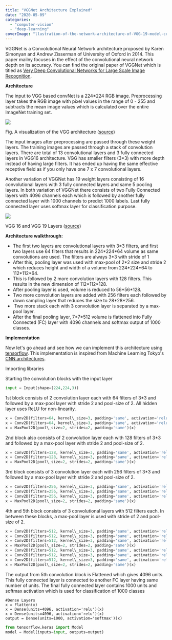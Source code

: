 ```yaml
---
title: "VGGNet Architecture Explained"
date: "2020-05-09"
categories: 
  - "computer-vision"
  - "deep-learning"
coverImage: "llustration-of-the-network-architecture-of-VGG-19-model-conv-means-convolution-FC-means.jpg"
---
```


VGGNet is a Convolutional Neural Network architecture proposed by Karen Simonyan and Andrew Zisserman of University of Oxford in 2014. This paper mailny focuses in the effect of the convolutional neural network depth on its accuracy. You can find the original paper of VGGNet which is titled as [Very Deep Convolutional Networks for Large Scale Image Recognition](https://arxiv.org/abs/1409.1556).

**Architecture**

The input to VGG based convNet is a 224\*224 RGB image. Preprocessing layer takes the RGB image with pixel values in the range of 0 - 255 and subtracts the mean image values which is calculated over the entire ImageNet training set. 

![](https://prabinnepal.com/wp-content/uploads/2020/09/vggnet.png)

Fig. A visualization of the VGG architecture ([source](https://www.cs.toronto.edu/~frossard/post/vgg16/))

The input images after preprocessing are passed through these weight layers. The training images are passed through a stack of convolution layers. There are total of 13 convolutional layers and 3 fully connected layers in VGG16 architecture. VGG has smaller filters (3\*3) with more depth instead of having large filters. It has ended up having the same effective receptive field as if you only have one 7 x 7 convolutional layers.

Another variation of VGGNet has 19 weight layers consisting of 16 convolutional layers with 3 fully connected layers and same 5 pooling layers. In both variation of VGGNet there consists of two Fully Connected layers with 4096 channels each which is followed by another fully connected layer with 1000 channels to predict 1000 labels. Last fully connected layer uses softmax layer for classification purpose.

![](https://prabinnepal.com/wp-content/uploads/2020/09/vgg16-and-19.jpeg)

VGG 16 and VGG 19 Layers ([source](https://towardsdatascience.com/architecture-comparison-of-alexnet-vggnet-resnet-inception-densenet-beb8b116866d))

**Architecture walkthrough:**

- The first two layers are convolutional layers with 3\*3 filters, and first two layers use 64 filters that results in 224\*224\*64 volume as same convolutions are used. The filters are always 3\*3 with stride of 1
- After this, pooling layer was used with max-pool of 2\*2 size and stride 2 which reduces height and width of a volume from 224\*224\*64 to 112\*112\*64.
- This is followed by 2 more convolution layers with 128 filters. This results in the new dimension of 112\*112\*128.
- After pooling layer is used, volume is reduced to 56\*56\*128.
- Two more convolution layers are added with 256 filters each followed by down sampling layer that reduces the size to 28\*28\*256.
-  Two more stack each with 3 convolution layer is separated by a max-pool layer.
- After the final pooling layer, 7\*7\*512 volume is flattened into Fully Connected (FC) layer with 4096 channels and softmax output of 1000 classes.

**Implementation**

Now let's go ahead and see how we can implement this architecture using [tensorflow](http://tensorflow.org). This implementation is inspired from Machine Learning Tokyo's [CNN architectures](https://github.com/Machine-Learning-Tokyo/CNN-Architectures).

Importing libraries

Starting the convolution blocks with the input layer
``` python
input = Input(shape=(224,224,3))
```
1st block consists of 2 convolution layer each with 64 filters of 3\*3 and followed by a max-pool layer with stride 2 and pool-size of 2. All hidden layer uses ReLU for non-linearity.
``` python
x = Conv2D(filters=64, kernel\_size=3, padding='same', activation='relu')(input)
x = Conv2D(filters=64, kernel\_size=3, padding='same', activation='relu')(x)
x = MaxPool2D(pool\_size=2, strides=2, padding='same')(x)
```
2nd block also consists of 2 convolution layer each with 128 filters of 3\*3 and followed by a max-pool layer with stride 2 and pool-size of 2.
``` python
x = Conv2D(filters=128, kernel\_size=3, padding='same', activation='relu')(x)
x = Conv2D(filters=128, kernel\_size=3, padding='same', activation='relu')(x)
x = MaxPool2D(pool\_size=2, strides=2, padding='same')(x)
```
3rd block consists of 3 convolution layer each with 256 filters of 3\*3 and followed by a max-pool layer with stride 2 and pool-size of 2.
``` python
x = Conv2D(filters=256, kernel\_size=3, padding='same', activation='relu')(x)
x = Conv2D(filters=256, kernel\_size=3, padding='same', activation='relu')(x)
x = Conv2D(filters=256, kernel\_size=3, padding='same', activation='relu')(x)
x = MaxPool2D(pool\_size=2, strides=2, padding='same')(x)
```
4th and 5th block consists of 3 convolutional layers with 512 filters each. In between these blocks, a max-pool layer is used with stride of 2 and pool-size of 2.
``` python
x = Conv2D(filters=512, kernel\_size=3, padding='same', activation='relu')(x)
x = Conv2D(filters=512, kernel\_size=3, padding='same', activation='relu')(x)
x = Conv2D(filters=512, kernel\_size=3, padding='same', activation='relu')(x)
x = MaxPool2D(pool\_size=2, strides=2, padding='same')(x)
x = Conv2D(filters=512, kernel\_size=3, padding='same', activation='relu')(x)
x = Conv2D(filters=512, kernel\_size=3, padding='same', activation='relu')(x)
x = Conv2D(filters=512, kernel\_size=3, padding='same', activation='relu')(x)
x = MaxPool2D(pool\_size=2, strides=2, padding='same')(x)
```
The output from 5th convolution block is Flattened which gives 4096 units. This fully connected layer is connected to another FC layer having same number of units. The final fully connected layer contains 1000 units and softmax activation which is used for classification of 1000 classes
``` pyhton
#Dense Layers
x = Flatten(x)
x = Dense(units=4096, activation='relu')(x)
x = Dense(units=4096, activation='relu')(x)
output = Dense(units=1000, activation='softmax')(x)
```
``` python
from tensorflow.keras import Model
model = Model(inputs=input, outputs=output)
```
